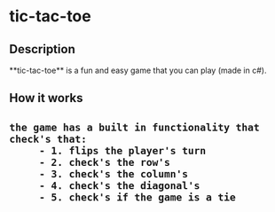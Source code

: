 # tic-tac-toe

<h2>Description</h2>
**tic-tac-toe** is a fun and easy game that you can play (made in c#).

<h2>How it works<h2>
 
 ```text
 the game has a built in functionality that check's that:
      - 1. flips the player's turn
      - 2. check's the row's
      - 3. check's the column's
      - 4. check's the diagonal's
      - 5. check's if the game is a tie
 ```
